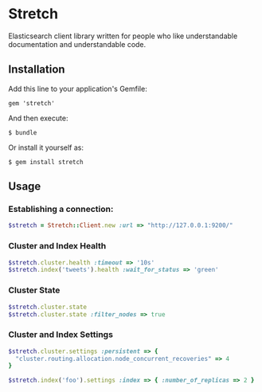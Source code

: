 # Stretch

Elasticsearch client library written for people who like understandable
documentation and understandable code.

## Installation

Add this line to your application's Gemfile:

    gem 'stretch'

And then execute:

    $ bundle

Or install it yourself as:

    $ gem install stretch

## Usage

### Establishing a connection:

``` ruby
$stretch = Stretch::Client.new :url => "http://127.0.0.1:9200/"
```

### Cluster and Index Health

``` ruby
$stretch.cluster.health :timeout => '10s'
$stretch.index('tweets').health :wait_for_status => 'green'
```

### Cluster State

``` ruby
$stretch.cluster.state
$stretch.cluster.state :filter_nodes => true
```

### Cluster and Index Settings

``` ruby
$stretch.cluster.settings :persistent => {
  "cluster.routing.allocation.node_concurrent_recoveries" => 4
}

$stretch.index('foo').settings :index => { :number_of_replicas => 2 }
```
